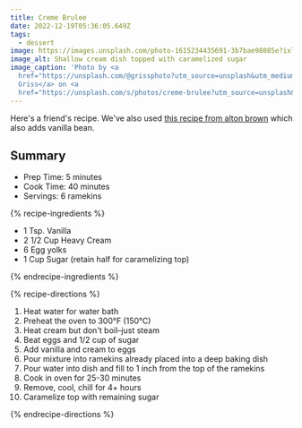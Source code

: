 ```yaml
---
title: Creme Brulee
date: 2022-12-19T05:36:05.649Z
tags:
  - dessert
image: https://images.unsplash.com/photo-1615234435691-3b7bae98085e?ixlib=rb-4.0.3&auto=format&fit=crop&w=2048&q=50
image_alt: Shallow cream dish topped with caramelized sugar
image_caption: 'Photo by <a
  href="https://unsplash.com/@grissphoto?utm_source=unsplash&utm_medium=referral&utm_content=creditCopyText">Max
  Griss</a> on <a
  href="https://unsplash.com/s/photos/creme-brulee?utm_source=unsplash&utm_medium=referral&utm_content=creditCopyText">Unsplash</a>   '
---
```

Here's a friend's recipe. We've also used [this recipe from alton brown](https://www.foodnetwork.com/recipes/alton-brown/creme-brulee-recipe-1916827) which also adds vanilla bean.

## Summary

* Prep Time: 5 minutes
* Cook Time: 40 minutes
* Servings: 6 ramekins

{% recipe-ingredients %}

* 1 Tsp. Vanilla
* 2 1/2 Cup Heavy Cream
* 6 Egg yolks
* 1 Cup Sugar (retain half for caramelizing top)

{% endrecipe-ingredients %}

{% recipe-directions %}

1. Heat water for water bath
1. Preheat the oven to 300°F (150°C)
1. Heat cream but don't boil–just steam
1. Beat eggs and 1/2 cup of sugar
1. Add vanilla and cream to eggs
1. Pour mixture into ramekins already placed into a deep baking dish
1. Pour water into dish and fill to 1 inch from the top of the ramekins
1. Cook in oven for 25-30 minutes
1. Remove, cool, chill for 4+ hours
1. Caramelize top with remaining sugar

{% endrecipe-directions %}
